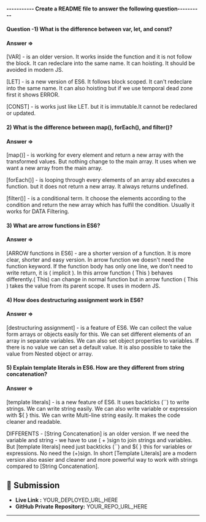  
#### ----------- Create a README file to answer the following question----------


#### Question -1) What is the difference between var, let, and const?

#### Answer =>  
[VAR] - is an older version. It works inside the function and it is not follow the block. It can redeclare into the same name. It can hoisting. It should be avoided in modern JS.

[LET] - is a new version of ES6. It follows block scoped. It can't redeclare into the same name. It can also hoisting but if we use temporal dead zone first it shows ERROR.

[CONST] - is works just like LET. but it is immutable.It cannot be redeclared or updated. 




#### 2) What is the difference between map(), forEach(), and filter()?

#### Answer => 
[map()] - is working for every element and return a new array with the transformed values. But nothing change to the main array. It uses when we want a new array from the main array.

[forEach()] - is looping through every elements of an array abd executes a function. but it does not return a new array. It always returns undefined.

[filter()] - is a conditional term. It choose the elements according to the condition and return the new array which has fulfil the condition. Usually it works for DATA Filtering.




#### 3) What are arrow functions in ES6?

#### Answer =>
[ARROW functions in ES6] - are a shorter version of a function. It is more clear, shorter and easy version. In arrow function we doesn't need the function keyword. If the function body has only one line, we don’t need to write return, it is ( implicit ). In this arrow function ( This ) behaves differently.( This) can change in normal function  but in arrow function ( This ) takes the value from its parent scope. It uses in modern JS.




#### 4) How does destructuring assignment work in ES6?

#### Answer =>
[destructuring assignment] - is a feature of ES6. We can collect the value form arrays or objects easily for this. We can set different elements of an array in separate variables. We can also set object properties to variables. If there is no value we can set a default value. It is also possible to take the value from Nested object or array.




#### 5) Explain template literals in ES6. How are they different from string concatenation?

#### Answer =>
[template literals] - is a new feature of ES6. It uses backticks (``) to write strings. We can write string easily. We can also write variable or expression with ${ } this. We can write Multi-line string easily. It makes the code cleaner and readable.

DIFFERENTS - [String Concatenation] is an older version. If we need the variable and string - we have to use ( + )sign to join strings and variables. But [template literals] need just backticks (``) and ${ } this for variables or expressions. No need the (+)sign. 
In short [Template Literals] are a modern version also easier and cleaner and more powerful way to work with strings compared to [String Concatenation].


























## 🔗 Submission
- **Live Link :** YOUR_DEPLOYED_URL_HERE  
- **GitHub Private Repository:** YOUR_REPO_URL_HERE  

---